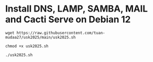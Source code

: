 # Install DNS, LAMP, SAMBA, MAIL and Cacti Serve on Debian 12

```
wget https://raw.githubusercontent.com/tuan-mudaa27/usk2025/main/usk2025.sh
```
```
chmod +x usk2025.sh
```
```
./usk2025.sh
```
